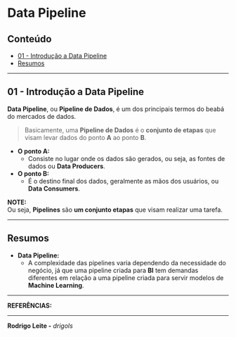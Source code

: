 # Data Pipeline

## Conteúdo

 - [01 - Introdução a Data Pipeline](#intro)
 - [Resumos](#resumes)

---

<div id="intro"></div>

## 01 - Introdução a Data Pipeline

**Data Pipeline**, ou **Pipeline de Dados**, é um dos principais termos do beabá do mercados de dados.

> Basicamente, uma **Pipeline de Dados** é o **conjunto de etapas** que visam levar dados do ponto **A** ao ponto **B**.

 - **O ponto A:**
   - Consiste no lugar onde os dados são gerados, ou seja, as fontes de dados ou **Data Producers**.
 - **O ponto B:**
   - É o destino final dos dados, geralmente as mãos dos usuários, ou **Data Consumers**.

**NOTE:**  
Ou seja, **Pipelines** são **um conjunto etapas** que visam realizar uma tarefa.

---

<div id="resumes"></div>

## Resumos

 - **Data Pipeline:**
   - A complexidade das pipelines varia dependendo da necessidade do negócio, já que uma pipeline criada para **BI** tem demandas diferentes em relação a uma pipeline criada para servir modelos de **Machine Learning**.

---

**REFERÊNCIAS:**  
[]()

---

**Rodrigo Leite -** *drigols*
